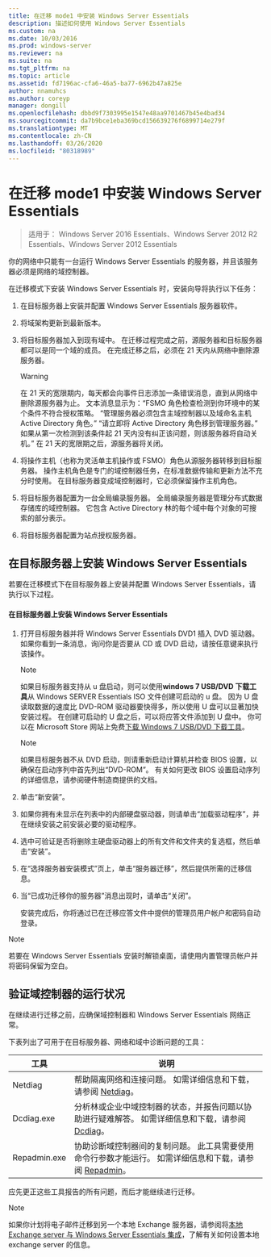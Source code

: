 ```yaml
---
title: 在迁移 mode1 中安装 Windows Server Essentials
description: 描述如何使用 Windows Server Essentials
ms.custom: na
ms.date: 10/03/2016
ms.prod: windows-server
ms.reviewer: na
ms.suite: na
ms.tgt_pltfrm: na
ms.topic: article
ms.assetid: fd7196ac-cfa6-46a5-ba77-6962b47a825e
author: nnamuhcs
ms.author: coreyp
manager: dongill
ms.openlocfilehash: dbbd9f7303995e1547e48aa9701467b45e4bad34
ms.sourcegitcommit: da7b9bce1eba369bcd156639276f6899714e279f
ms.translationtype: MT
ms.contentlocale: zh-CN
ms.lasthandoff: 03/26/2020
ms.locfileid: "80318989"
---
```

# <a name="install-windows-server-essentials-in-migration-mode1"></a>在迁移 mode1 中安装 Windows Server Essentials

>适用于： Windows Server 2016 Essentials、Windows Server 2012 R2 Essentials、Windows Server 2012 Essentials

你的网络中只能有一台运行 Windows Server Essentials 的服务器，并且该服务器必须是网络的域控制器。  
  
 在迁移模式下安装 Windows Server Essentials 时，安装向导将执行以下任务：  
  
1.  在目标服务器上安装并配置 Windows Server Essentials 服务器软件。  
  
2.  将域架构更新到最新版本。  
  
3.  将目标服务器加入到现有域中。 在迁移过程完成之前，源服务器和目标服务器都可以是同一个域的成员。 在完成迁移之后，必须在 21 天内从网络中删除源服务器。  
  
    > [!WARNING]
    >  在 21 天的宽限期内，每天都会向事件日志添加一条错误消息，直到从网络中删除源服务器为止。 文本消息显示为：“FSMO 角色检查检测到你环境中的某个条件不符合授权策略。 “管理服务器必须包含主域控制器以及域命名主机 Active Directory 角色。” “请立即将 Active Directory 角色移到管理服务器。” 如果从第一次检测到该条件起 21 天内没有纠正该问题，则该服务器将自动关机。” 在 21 天的宽限期之后，源服务器将关闭。  
  
4.  将操作主机（也称为灵活单主机操作或 FSMO）角色从源服务器转移到目标服务器。 操作主机角色是专门的域控制器任务，在标准数据传输和更新方法不充分时使用。 在目标服务器变成域控制器时，它必须保留操作主机角色。  
  
5.  将目标服务器配置为一台全局编录服务器。 全局编录服务器是管理分布式数据存储库的域控制器。 它包含 Active Directory 林的每个域中每个对象的可搜索的部分表示。  
  
6.  将目标服务器配置为站点授权服务器。  
  
##  <a name="install-windows-server-essentials-on-the-destination-server"></a><a name="BKMK_Install"></a>在目标服务器上安装 Windows Server Essentials  
 若要在迁移模式下在目标服务器上安装并配置 Windows Server Essentials，请执行以下过程。  
  
#### <a name="to-install-windows-server-essentials-on-the-destination-server"></a>在目标服务器上安装 Windows Server Essentials  
  
1. 打开目标服务器并将 Windows Server Essentials DVD1 插入 DVD 驱动器。 如果你看到一条消息，询问你是否要从 CD 或 DVD 启动，请按任意键来执行该操作。  
  
   > [!NOTE]
   >  如果目标服务器支持从 u 盘启动，则可以使用**windows 7 USB/DVD 下载工具**从 Windows SERVER Essentials ISO 文件创建可启动的 u 盘。 因为 U 盘读取数据的速度比 DVD-ROM 驱动器要快得多，所以使用 U 盘可以显著加快安装过程。 在创建可启动的 U 盘之后，可以将应答文件添加到 U 盘中。 你可以在 Microsoft Store 网站上免费[下载 Windows 7 USB/DVD 下载工具](https://go.microsoft.com/fwlink/p/?LinkId=248282)。  
  
   > [!NOTE]
   >  如果目标服务器不从 DVD 启动，则请重新启动计算机并检查 BIOS 设置，以确保在启动序列中首先列出“DVD-ROM”。 有关如何更改 BIOS 设置启动序列的详细信息，请参阅硬件制造商提供的文档。  
  
2. 单击“新安装”。  
  
3. 如果你拥有未显示在列表中的内部硬盘驱动器，则请单击“加载驱动程序”，并在继续安装之前安装必要的驱动程序。  
  
4. 选中可验证是否将删除主硬盘驱动器上的所有文件和文件夹的复选框，然后单击“安装”。  
  
5. 在“选择服务器安装模式”页上，单击“服务器迁移”，然后提供所需的迁移信息。  
  
6. 当“已成功迁移你的服务器”消息出现时，请单击“关闭”。  
  
   安装完成后，你将通过已在迁移应答文件中提供的管理员用户帐户和密码自动登录。  
  
> [!NOTE]
>  若要在 Windows Server Essentials 安装时解锁桌面，请使用内置管理员帐户并将密码保留为空白。  
  
##  <a name="verify-the-health-of-the-domain-controller"></a><a name="BKMK_VerifyTheHealthOfDC"></a>验证域控制器的运行状况  
 在继续进行迁移之前，应确保域控制器和 Windows Server Essentials 网络正常。  
  
 下表列出了可用于在目标服务器、网络和域中诊断问题的工具：  
  
|工具|说明|  
|----------|-----------------|  
|Netdiag|帮助隔离网络和连接问题。 如需详细信息和下载，请参阅 [Netdiag](https://go.microsoft.com/fwlink/?LinkId=217388)。|  
|Dcdiag.exe|分析林或企业中域控制器的状态，并报告问题以协助进行疑难解答。 如需详细信息和下载，请参阅 [Dcdiag](https://go.microsoft.com/fwlink/?LinkId=217389)。|  
|Repadmin.exe|协助诊断域控制器间的复制问题。 此工具需要使用命令行参数才能运行。 如需详细信息和下载，请参阅 [Repadmin](https://go.microsoft.com/fwlink/?LinkId=217387)。|  
  
 应先更正这些工具报告的所有问题，而后才能继续进行迁移。  
  
> [!NOTE]
>  如果你计划将电子邮件迁移到另一个本地 Exchange 服务器，请参阅将[本地 Exchange server 与 Windows Server Essentials 集成](../manage/Integrate-an-On-Premises-Exchange-Server-with-Windows-Server-Essentials.md)，了解有关如何设置本地 exchange server 的信息。
